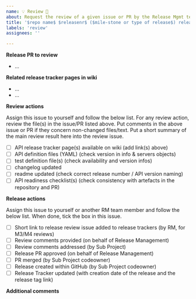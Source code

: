 ```yaml
---
name: 💡 Review 🌟
about: Request the review of a given issue or PR by the Release Mgmt team
title: '$repo name$ $releasenr$ ($mile-stone or type of release$) release review'
labels: 'review'
assignees: ''

---
```

<!-- Examples for $mile-stone or type of release$ in issue title: 
* "$meta-release$ M4" (e.g. "Spring25 M4")
* "$meta-release$ M3" (e.g. "Fall25 M3")
* "Sandbox pre-release (review by Release Management is optional)
* Sandbox public release
* Fall24 Patch pre-release (review by Release Management is optional)
* Fall24 Patch public release
-->

**Release PR to review**
<!-- Put here the link to the releae PR that need to be reviewed -->

- ...

**Related release tracker pages in wiki**
<!-- Put here the link(s) to the release trackers of the API versions which will (pre)-released with the release PR -->

- ...
- ...

**Review actions**

Assign this issue to yourself and follow the below list.
For any review action, review the file(s) in the issue/PR listed above. 
Put comments in the above issue or PR if they concern non-changed files/text.
Put a short summary of the main review result here into the review issue.

- [ ] API release tracker page(s) available on wiki (add link(s) above)
- [ ] API definition files (YAML) (check version in info & servers objects)  
- [ ] test definition file(s) (check availability and version infos)
- [ ] changelog updated
- [ ] readme updated (check correct release number / API version naming) 
- [ ] API readiness checklist(s) (check consistency with artefacts in the repository and PR)

**Release actions**

Assign this issue to yourself or another RM team member and follow the below list. 
When done, tick the box in this issue. 

- [ ] Short link to release review issue added to release trackers (by RM, for M3/M4 reviews)
- [ ] Review comments provided (on behalf of Release Management)
- [ ] Review comments addressed (by Sub Project)
- [ ] Release PR approved (on behalf of Release Management)
- [ ] PR merged (by Sub Project codeowner)
- [ ] Release created within GitHub (by Sub Project codeowner)
- [ ] Release Tracker updated (with creation date of the release and the release tag link)

**Additional comments**
<!-- Add any other comments here as needed. -->
